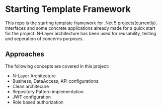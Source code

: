 # Starting Template Framework
This repo is the starting template framework for .Net 5 projects(currently). Interfaces and some concrete applications already made for a quick start for the project. N-Layer architecture has been used for reusability, testing and seperation of concerns purposes. <br>
## Approaches
The following concepts are covered in this project:
* N-Layer Architecture
* Business, DataAccess, API configurations
* Clean architecure
* Repository Pattern implementation
* JWT configuration
* Role based authorization 

